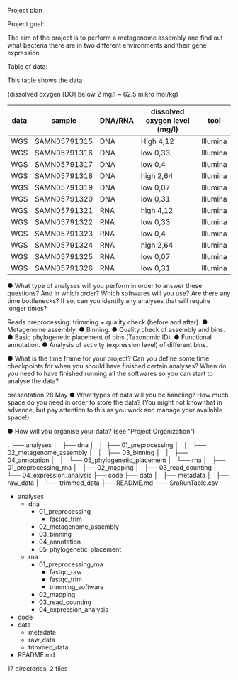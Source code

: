 Project plan

Project goal:

The aim of the project is to perform a metagenome assembly and find out what bacteria there are in two different environments and their gene expression.

Table of data:

This table shows the data

(dissolved oxygen [DO] below 2 mg/l ~ 62.5 mikro mol/kg)

| data | sample       | DNA/RNA | dissolved oxygen level (mg/l) | tool     |
|------|-------------|---------|-------------------------------|----------|
| WGS  | SAMN05791315 | DNA     | High 4,12                     | Illumina |
| WGS  | SAMN05791316 | DNA     | low 0,33                      | Illumina |
| WGS  | SAMN05791317 | DNA     | low 0,4                       | Illumina |
| WGS  | SAMN05791318 | DNA     | high 2,64                     | Illumina |
| WGS  | SAMN05791319 | DNA     | low 0,07                      | Illumina |
| WGS  | SAMN05791320 | DNA     | low 0,31                      | Illumina |
| WGS  | SAMN05791321 | RNA     | high 4,12                     | Illumina |
| WGS  | SAMN05791322 | RNA     | low 0,33                      | Illumina |
| WGS  | SAMN05791323 | RNA     | low 0,4                       | Illumina |
| WGS  | SAMN05791324 | RNA     | high 2,64                     | Illumina |
| WGS  | SAMN05791325 | RNA     | low 0,07                      | Illumina |
| WGS  | SAMN05791326 | RNA     | low 0,31                      | Illumina |




● What type of analyses will you perform in order to answer these questions? And in which order? Which softwares will you use? Are there any time bottlenecks? If so, can you identify any analyses that will require longer times?

Reads preprocessing: trimming + quality check (before and after). ● Metagenome assembly. ● Binning. ● Quality check of assembly and bins. ● Basic phylogenetic placement of bins (Taxonomic ID). ● Functional annotation. ● Analysis of activity (expression level) of different bins.

● What is the time frame for your project? Can you define some time checkpoints for when you should have finished certain analyses? When do you need to have finished running all the softwares so you can start to analyse the data?

presentation 28 May
● What types of data will you be handling? How much space do you need in order to store the data? (You might not know that in advance, but pay attention to this as you work and manage your available space!)

● How will you organise your data? (see “Project Organization”)


.
├── analyses
│   ├── dna
│   │ 
├── 01_preprocessing
│   │   ├── 02_metagenome_assembly
│   │   ├── 03_binning
│   │   ├── 04_annotation
│   │   └── 05_phylogenetic_placement
│   └── rna
│       ├── 01_preprocessing_rna
│       ├── 02_mapping
│       ├── 03_read_counting
│       └── 04_expression_analysis
├── code
├── data
│   ├── metadata
│   ├── raw_data
│   └── trimmed_data
├── README.md
└── SraRunTable.csv


- analyses
  - dna
    - 01_preprocessing
      - fastqc_trim
    - 02_metagenome_assembly
    - 03_binning
    - 04_annotation
    - 05_phylogenetic_placement
  - rna
    - 01_preprocessing_rna
      - fastqc_raw
      - fastqc_trim
      - trimming_software
    - 02_mapping
    - 03_read_counting
    - 04_expression_analysis
- code
- data
  - metadata
  - raw_data
  - trimmed_data
- README.md


17 directories, 2 files
